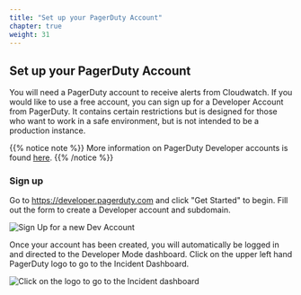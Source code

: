 ```yaml
---
title: "Set up your PagerDuty Account"
chapter: true
weight: 31
---
```


## Set up your PagerDuty Account

You will need a PagerDuty account to receive alerts from Cloudwatch. If you would like to use a free account, you can sign up for a Developer Account from PagerDuty. It contains certain restrictions but is designed for those who want to work in a safe environment, but is not intended to be a production instance. 

{{% notice note %}}
More information on PagerDuty Developer accounts is found [here](https://developer.pagerduty.com/docs/app-integration-development/developer-account/).
{{% /notice %}}

### Sign up

Go to https://developer.pagerduty.com and click "Get Started" to begin. Fill out the form to create a Developer account and subdomain. 

![Sign Up for a new Dev Account](/images/dev_signup.png)

Once your account has been created, you will automatically be logged in and directed to the Developer Mode dashboard. Click on the upper left hand PagerDuty logo to go to the Incident Dashboard.

![Click on the logo to go to the Incident dashboard](/images/dev_logo.png)

